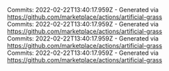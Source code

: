 Commits: 2022-02-22T13:40:17.959Z - Generated via https://github.com/marketplace/actions/artificial-grass
<br>
Commits: 2022-02-22T13:40:17.959Z - Generated via https://github.com/marketplace/actions/artificial-grass
<br>
Commits: 2022-02-22T13:40:17.959Z - Generated via https://github.com/marketplace/actions/artificial-grass
<br>
Commits: 2022-02-22T13:40:17.959Z - Generated via https://github.com/marketplace/actions/artificial-grass
<br>
